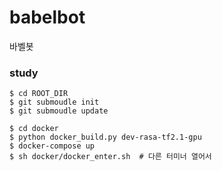 # babelbot
바벨봇

### study

```최초 한번
$ cd ROOT_DIR
$ git submoudle init
$ git submoudle update
```


```shell
$ cd docker
$ python docker_build.py dev-rasa-tf2.1-gpu
$ docker-compose up
$ sh docker/docker_enter.sh  # 다른 터미너 열어서
```



